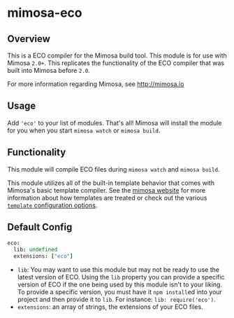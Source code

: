 mimosa-eco
===========

## Overview

This is a ECO compiler for the Mimosa build tool. This module is for use with Mimosa `2.0+`.  This replicates the functionality of the ECO compiler that was built into Mimosa before `2.0`.

For more information regarding Mimosa, see http://mimosa.io

## Usage

Add `'eco'` to your list of modules.  That's all!  Mimosa will install the module for you when you start `mimosa watch` or `mimosa build`.

## Functionality

This module will compile ECO files during `mimosa watch` and `mimosa build`.

This module utilizes all of the built-in template behavior that comes with Mimosa's basic template compiler.  See the [mimosa website](http://mimosa.io/compilers.html#mt) for more information about how templates are treated or check out the various [`template` configuration options](http://mimosa.io/configuration.html#templates).

## Default Config

```coffeescript
eco:
  lib: undefined
  extensions: ["eco"]
```

* `lib`: You may want to use this module but may not be ready to use the latest version of ECO. Using the `lib` property you can provide a specific version of ECO if the one being used by this module isn't to your liking. To provide a specific version, you must have it `npm install`ed into your project and then provide it to `lib`. For instance: `lib: require('eco')`.
* `extensions`: an array of strings, the extensions of your ECO files.